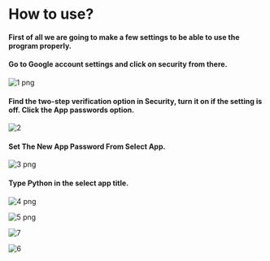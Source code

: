 # How to use?
<h4>First of all we are going to make a few settings to be able to use the program properly.</h4>

<h4>Go to Google account settings and click on security from there.</h4>

![1 png](https://user-images.githubusercontent.com/114229172/194555224-98af1e8f-6b7a-44ad-a123-e9ba02073857.png)

<h4>Find the two-step verification option in Security, turn it on if the setting is off. Click the App passwords option.</h4>

![2](https://user-images.githubusercontent.com/114229172/194555250-7255f655-481b-48a0-8275-4bb5f3b1aa96.png)

<h4>Set The New App Password From Select App.</h4>

![3 png](https://user-images.githubusercontent.com/114229172/194555270-a5145d1c-c37d-49fd-8a6b-af94488ddabc.png)

<h4>Type Python in the select app title.</h4>

![4 png](https://user-images.githubusercontent.com/114229172/194555290-9d5f77c1-b94c-4ae3-8304-7d1cd65097ff.png)



![5 png](https://user-images.githubusercontent.com/114229172/194555298-ec962f19-67a0-41d9-b6f2-4f14bbb871f5.png)



![7](https://user-images.githubusercontent.com/114229172/194557343-cc732fc3-819d-41d6-98f6-676f7def693a.png)


![6](https://user-images.githubusercontent.com/114229172/194557339-53a4b2fc-ddb9-49b5-ad20-ef19f5d7f5c6.png)


